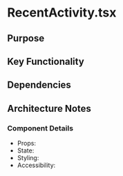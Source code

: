 # RecentActivity.tsx

## Purpose

## Key Functionality

## Dependencies

## Architecture Notes

### Component Details
- Props: 
- State: 
- Styling: 
- Accessibility: 
